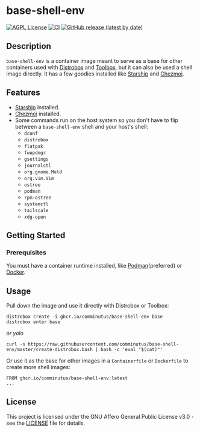 # base-shell-env
[![AGPL License](https://img.shields.io/badge/license-AGPL-blue.svg)](https://www.gnu.org/licenses/agpl-3.0.html)
[![CI](https://github.com/comminutus/base-shell-env/actions/workflows/ci.yaml/badge.svg)](https://github.com/comminutus/base-shell-env/actions/workflows/ci.yaml)
[![GitHub release (latest by date)](https://img.shields.io/github/v/release/comminutus/base-shell-env)](https://github.com/comminutus/base-shell-env/releases/latest)

## Description
`base-shell-env` is a container image meant to serve as a base for other containers used with [Distrobox](https://github.com/89luca89/distrobox) and [Toolbox](https://github.com/containers/toolbox), but it can also be used a shell image directly.  It has a few goodies installed like [Starship](https://github.com/starship/starship) and [Chezmoi](https://github.com/twpayne/chezmoi).

## Features
- [Starship](https://github.com/starship/starship) installed.
- [Chezmoi](https://github.com/twpayne/chezmoi) installed.
- Some commands run on the host system so you don't have to flip between a `base-shell-env` shell and your host's shell:
  - `dconf`
  - `distrobox`
  - `flatpak`
  - `fwupdmgr`
  - `gsettings`
  - `journalctl`
  - `org.gnome.Meld`
  - `org.vim.Vim`
  - `ostree`
  - `podman`
  - `rpm-ostree`
  - `systemctl`
  - `tailscale`
  - `xdg-open`


## Getting Started

### Prerequisites

You must have a container runtime installed, like [Podman](https://github.com/containers/podman)(preferred) or [Docker](https://github.com/docker-library/docker).

## Usage

Pull down the image and use it directly with Distrobox or Toolbox:
```
distrobox create -i ghcr.io/comminutus/base-shell-env base
distrobox enter base
```
_or yolo_

```
curl -s https://raw.githubusercontent.com/comminutus/base-shell-env/master/create-distrobox.bash | bash -c 'eval "$(cat)"'
```
Or use it as the base for other images in a `Containerfile` or `Dockerfile` to create more shell images:
```
FROM ghcr.io/comminutus/base-shell-env:latest
...
```

## License

This project is licensed under the GNU Affero General Public License v3.0 - see the [LICENSE](LICENSE) file for details.
